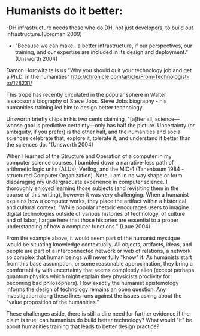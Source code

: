 # Humanists do it better:

-DH infrastructure needs those who do DH, not just developers, to build out infrastructure.(Borgman 2009)

- "Because we can make...a better infrastructure, if our perspectives, our training, and our expertise are included in its design and deployment." (Unsworth 2004)

Damon Horowitz tells us "Why you should quit your technology job and get a Ph.D. in the humanities" http://chronicle.com/article/From-Technologist-to/128231/

This trope has recently circulated in the popular sphere in Walter Issaccson's biography of Steve Jobs.
Steve Jobs biography - his humanities training led him to design better technology.



Unsworth briefly chips in his two cents claiming, "[a]fter all, science—whose goal is predictive certainty—only has half the picture. Uncertainty (or ambiguity, if you prefer) is the other half, and the humanities and social sciences celebrate that, explore it, tolerate it, and understand it better than the sciences do. "(Unsworth 2004)


When I learned of the Structure and Operation of a computer in my computer science courses, I bumbled down a narrative-less path of arithmetic logic units (ALUs), Verilog, and the MIC-1 (Tanenbaum 1984 - structured Computer Organization). Note, I am in no way shape or form disparaging my undergraduate experience in computer science. I thoroughly enjoyed learning those subjects (and revisiting them in the course of this writing), however it was very challenging. When a humanist explains how a computer works, they place the artifact within a historical and cultural context. "While popular rhetoric encourages users to imagine digital technologies outside of various histories of technology, of culture and of labor, I argue here that those histories are essential to a proper understanding of how a computer functions." (Laue 2004) 

From the example above, it would seem part of the humanist mystique would be situating knowledge contextually. All objects, artifacts, ideas, and people are part of a interconnected network or web of relations, a network so complex that human beings will never fully "know" it. As humanists start from this base assumption, or some reasonable approximation, they bring a comfortability with uncertainty that seems completely alien (except perhaps quantum physics which might explain they physicists proclivity for becoming bad philosophers). How exactly the humanist epistemology informs the design of technology remains an open question. Any investigation along these lines runs against the issues asking about the "value proposition of the humanities."

These challenges aside, there is still a dire need for further evidence if the claim is true; can humanists do build better technology? What would "it" be about humanities training that leads to better design practice? 

